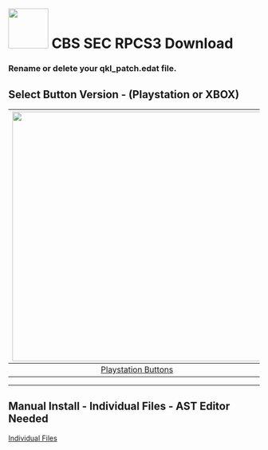 # <img width="80" src="https://github.com/dylanhale/ScorebugMods/blob/main/assets/images/CBSSEC.png"> CBS SEC RPCS3 Download

### Rename or delete your qkl_patch.edat file.

## Select Button Version - (Playstation or XBOX)
| <img width="500" src="https://github.com/dylanhale/ScorebugMods/blob/main/assets/images/PlaystationC.png">  | <img width="500" src="https://github.com/dylanhale/ScorebugMods/blob/main/assets/images/XboxC.png">
|:---:|:---:|
| [Playstation Buttons](https://www.mediafire.com/file/tx4e6znon177uk2/SEC-PSButtons-V20.rar/file) | [XBOX Buttons](https://www.mediafire.com/file/m7tibysi6207jmx/SEC-XboxButtons-V20.rar/file) |

---------
## Manual Install - Individual Files - AST Editor Needed
[Individual Files](https://www.mediafire.com/file/j23nrkiotgxomty/SEC-Individual-V20.rar/file)
